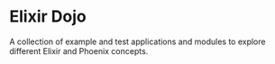 # Elixir Dojo

A collection of example and test applications and modules to explore different
Elixir and Phoenix concepts.
